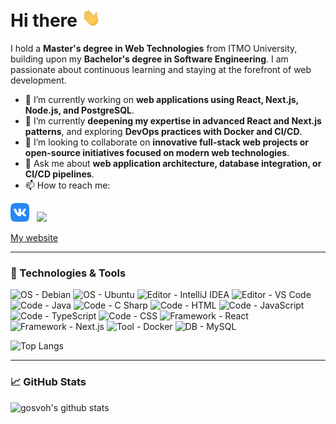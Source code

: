 # Hi there <img src="./img/wave.gif" width=30px>
I hold a **Master's degree in Web Technologies** from ITMO University, building upon my **Bachelor's degree in Software Engineering**. I am passionate about continuous learning and staying at the forefront of web development.

- 🔭 I’m currently working on **web applications using React, Next.js, Node.js, and PostgreSQL**.
- 🌱 I’m currently **deepening my expertise in advanced React and Next.js patterns**, and exploring **DevOps practices with Docker and CI/CD**.
- 👯 I’m looking to collaborate on **innovative full-stack web projects or open-source initiatives focused on modern web technologies**.
- 💬 Ask me about **web application architecture, database integration, or CI/CD pipelines**.
- 📫 How to reach me:
<p>
<!-- <a href="https://www.linkedin.com/in/gosvoh/"><img height="30" src="https://github.com/WaylonWalker/WaylonWalker/blob/main/icon/linkedin.png?raw=true"></a> -->
<a href="https://vk.com/gosvoh"><img height="30" src="./img/VK.svg"></a>&nbsp;&nbsp;
<a href="https://t.me/gosvoh"><img height="30" src="https://raw.githubusercontent.com/matomo-org/matomo-icons/master/src/socials/web.telegram.org.svg"></a>&nbsp;&nbsp;
<!-- <a href="https://twitter.com/gosvoh"><img height="30" src="https://github.com/WaylonWalker/WaylonWalker/blob/main/icon/twitter.png?raw=true"></a>&nbsp;&nbsp; -->
<!-- <a href="https://instagram.com/gosvoh"><img height="30" src="./img/Instagram.png"></a>&nbsp;&nbsp; -->
<!-- <a href="https://www.buymeacoffee.com/gosvoh"><img height="30" src="./img/bmc.png"></a>&nbsp;&nbsp; -->
</p>

<p><a href="https://gosvoh.ru">My website</a></p>

---

### 🔧 Technologies & Tools
![OS - Debian](https://img.shields.io/badge/OS-Debian-4f9d61?style=flat&logo=Debian&logoColor=white)
![OS - Ubuntu](https://img.shields.io/badge/OS-Ubuntu-4f9d61?style=flat&logo=Ubuntu&logoColor=white)
![Editor - IntelliJ IDEA](https://img.shields.io/badge/Editor-IntelliJ_IDEA-4f9d61?style=flat&logo=IntelliJ-IDEA&logoColor=white)
![Editor - VS Code](https://img.shields.io/badge/Editor-VS_Code-4f9d61?style=flat&logo=visualstudiocode&logoColor=white)
![Code - Java](https://img.shields.io/badge/Code-Java-4f9d61?style=flat&logo=Java&logoColor=white)
![Code - C Sharp](https://img.shields.io/badge/Code-C_Sharp-4f9d61?style=flat&logo=csharp&logoColor=white)
![Code - HTML](https://img.shields.io/badge/Code-HTML-4f9d61?style=flat&logo=HTML5&logoColor=white)
![Code - JavaScript](https://img.shields.io/badge/Code-JavaScript-4f9d61?style=flat&logo=JavaScript&logoColor=white)
![Code - TypeScript](https://img.shields.io/badge/Code-TypeScript-4f9d61?style=flat&logo=typescript&logoColor=white)
![Code - CSS](https://img.shields.io/badge/Code-CSS-4f9d61?style=flat&logo=css-wizardry&logoColor=white)
![Framework - React](https://img.shields.io/badge/Framework-React-4f9d61?style=flat&logo=React&logoColor=white)
![Framework - Next.js](https://img.shields.io/badge/Framework-Next.js-4f9d61?style=flat&logo=nextdotjs&logoColor=white)
![Tool - Docker](https://img.shields.io/badge/Tool-Docker-4f9d61?style=flat&logo=Docker&logoColor=white)
![DB - MySQL](https://img.shields.io/badge/DB-MySQL-4f9d61?style=flat&logo=MySQL&logoColor=white)

![Top Langs](https://github-readme-stats.vercel.app/api/top-langs/?username=gosvoh&theme=dark)

---

### 📈 GitHub Stats
![gosvoh's github stats](https://github-readme-stats.vercel.app/api?username=gosvoh&theme=dark&show_icons=true)

<!--
**gosvoh/gosvoh** is a ✨ _special_ ✨ repository because its `README.md` (this file) appears on your GitHub profile.

Here are some ideas to get you started:
-->
<!--

- 🔭 I’m currently working on ...
- 🌱 I’m currently learning ...
- 👯 I’m looking to collaborate on ...
- 🤔 I’m looking for help with ...
- 💬 Ask me about ...
- 📫 How to reach me: ...
- 😄 Pronouns: ...
- ⚡ Fun fact: ...
👋
-->
